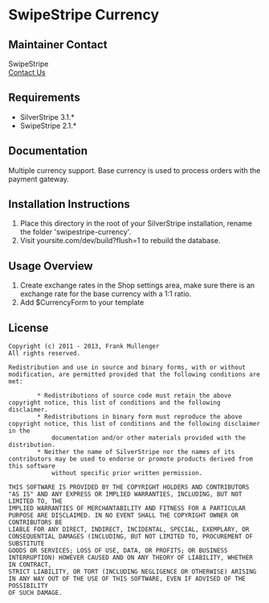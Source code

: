 # SwipeStripe Currency

## Maintainer Contact
SwipeStripe  
[Contact Us](http://swipestripe.com/support/contact-us)

## Requirements
* SilverStripe 3.1.*
* SwipeStripe 2.1.*

## Documentation
Multiple currency support. Base currency is used to process orders with the payment gateway.

## Installation Instructions
1. Place this directory in the root of your SilverStripe installation, rename the folder 'swipestripe-currency'.
2. Visit yoursite.com/dev/build?flush=1 to rebuild the database.

## Usage Overview
1. Create exchange rates in the Shop settings area, make sure there is an exchange rate for the base currency with a 1:1 ratio.
2. Add $CurrencyForm to your template

## License
	Copyright (c) 2011 - 2013, Frank Mullenger
	All rights reserved.

	Redistribution and use in source and binary forms, with or without modification, are permitted provided that the following conditions are met:

			* Redistributions of source code must retain the above copyright notice, this list of conditions and the following disclaimer.
			* Redistributions in binary form must reproduce the above copyright notice, this list of conditions and the following disclaimer in the 
				documentation and/or other materials provided with the distribution.
			* Neither the name of SilverStripe nor the names of its contributors may be used to endorse or promote products derived from this software 
				without specific prior written permission.

	THIS SOFTWARE IS PROVIDED BY THE COPYRIGHT HOLDERS AND CONTRIBUTORS "AS IS" AND ANY EXPRESS OR IMPLIED WARRANTIES, INCLUDING, BUT NOT LIMITED TO, THE 
	IMPLIED WARRANTIES OF MERCHANTABILITY AND FITNESS FOR A PARTICULAR PURPOSE ARE DISCLAIMED. IN NO EVENT SHALL THE COPYRIGHT OWNER OR CONTRIBUTORS BE 
	LIABLE FOR ANY DIRECT, INDIRECT, INCIDENTAL, SPECIAL, EXEMPLARY, OR CONSEQUENTIAL DAMAGES (INCLUDING, BUT NOT LIMITED TO, PROCUREMENT OF SUBSTITUTE 
	GOODS OR SERVICES; LOSS OF USE, DATA, OR PROFITS; OR BUSINESS INTERRUPTION) HOWEVER CAUSED AND ON ANY THEORY OF LIABILITY, WHETHER IN CONTRACT, 
	STRICT LIABILITY, OR TORT (INCLUDING NEGLIGENCE OR OTHERWISE) ARISING IN ANY WAY OUT OF THE USE OF THIS SOFTWARE, EVEN IF ADVISED OF THE POSSIBILITY 
	OF SUCH DAMAGE.